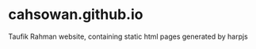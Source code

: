 cahsowan.github.io
==================

Taufik Rahman website, containing static html pages generated by harpjs
